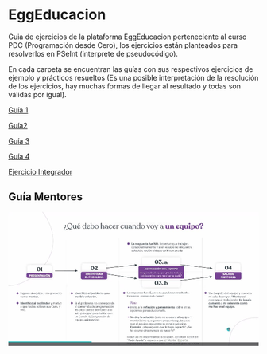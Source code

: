# EggEducacion

Guia de ejercicios de la plataforma EggEducacion perteneciente al curso PDC (Programación desde Cero), los ejercicios están planteados para resolverlos en PSeInt (interprete de pseudocódigo). 

En cada carpeta se encuentran las guías con sus respectivos ejercicios de ejemplo y prácticos resueltos (Es una posible interpretación de la resolución de los ejercicios, hay muchas formas de llegar al resultado y todas son válidas por igual).


[Guía 1](https://github.com/Leo-Quiroga-19/EggEducacion/tree/main/Guia%201)

[Guía2](https://github.com/Leo-Quiroga-19/EggEducacion/tree/main/Guia%202)

[Guía 3](https://github.com/Leo-Quiroga-19/EggEducacion/tree/main/Guia%203)

[Guía 4](https://github.com/Leo-Quiroga-19/EggEducacion/tree/main/Guia%204)

[Ejercicio Integrador]() 

## Guía Mentores

![](https://github.com/Leo-Quiroga-19/EggEducacion-PDC/blob/main/Guiamentores.jpg)
